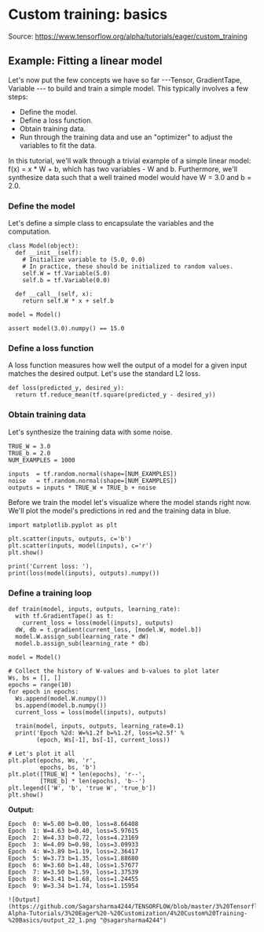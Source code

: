 # Custom training: basics
Source: https://www.tensorflow.org/alpha/tutorials/eager/custom_training


## Example: Fitting a linear model
Let's now put the few concepts we have so far ---Tensor, GradientTape, Variable --- to build and train a simple model. This typically involves a few steps:

- Define the model.
- Define a loss function.
- Obtain training data.
- Run through the training data and use an "optimizer" to adjust the variables to fit the data.


In this tutorial, we'll walk through a trivial example of a simple linear model: f(x) = x * W + b, which has two variables - W and b. Furthermore, we'll synthesize data such that a well trained model would have W = 3.0 and b = 2.0.

### Define the model
Let's define a simple class to encapsulate the variables and the computation.

```
class Model(object):
  def __init__(self):
    # Initialize variable to (5.0, 0.0)
    # In practice, these should be initialized to random values.
    self.W = tf.Variable(5.0)
    self.b = tf.Variable(0.0)
    
  def __call__(self, x):
    return self.W * x + self.b
  
model = Model()

assert model(3.0).numpy() == 15.0
```

### Define a loss function
A loss function measures how well the output of a model for a given input matches the desired output. Let's use the standard L2 loss.
```
def loss(predicted_y, desired_y):
  return tf.reduce_mean(tf.square(predicted_y - desired_y))
```

### Obtain training data
Let's synthesize the training data with some noise.
```
TRUE_W = 3.0
TRUE_b = 2.0
NUM_EXAMPLES = 1000

inputs  = tf.random.normal(shape=[NUM_EXAMPLES])
noise   = tf.random.normal(shape=[NUM_EXAMPLES])
outputs = inputs * TRUE_W + TRUE_b + noise
```
Before we train the model let's visualize where the model stands right now. We'll plot the model's predictions in red and the training data in blue.

```
import matplotlib.pyplot as plt

plt.scatter(inputs, outputs, c='b')
plt.scatter(inputs, model(inputs), c='r')
plt.show()

print('Current loss: '),
print(loss(model(inputs), outputs).numpy())
```
### Define a training loop
```
def train(model, inputs, outputs, learning_rate):
  with tf.GradientTape() as t:
    current_loss = loss(model(inputs), outputs)
  dW, db = t.gradient(current_loss, [model.W, model.b])
  model.W.assign_sub(learning_rate * dW)
  model.b.assign_sub(learning_rate * db)
  
model = Model()

# Collect the history of W-values and b-values to plot later
Ws, bs = [], []
epochs = range(10)
for epoch in epochs:
  Ws.append(model.W.numpy())
  bs.append(model.b.numpy())
  current_loss = loss(model(inputs), outputs)

  train(model, inputs, outputs, learning_rate=0.1)
  print('Epoch %2d: W=%1.2f b=%1.2f, loss=%2.5f' %
        (epoch, Ws[-1], bs[-1], current_loss))

# Let's plot it all
plt.plot(epochs, Ws, 'r',
         epochs, bs, 'b')
plt.plot([TRUE_W] * len(epochs), 'r--',
         [TRUE_b] * len(epochs), 'b--')
plt.legend(['W', 'b', 'true W', 'true_b'])
plt.show()
```

**Output:**
```
Epoch  0: W=5.00 b=0.00, loss=8.66408
Epoch  1: W=4.63 b=0.40, loss=5.97615
Epoch  2: W=4.33 b=0.72, loss=4.23169
Epoch  3: W=4.09 b=0.98, loss=3.09933
Epoch  4: W=3.89 b=1.19, loss=2.36417
Epoch  5: W=3.73 b=1.35, loss=1.88680
Epoch  6: W=3.60 b=1.48, loss=1.57677
Epoch  7: W=3.50 b=1.59, loss=1.37539
Epoch  8: W=3.41 b=1.68, loss=1.24455
Epoch  9: W=3.34 b=1.74, loss=1.15954

![Output](https://github.com/Sagarsharma4244/TENSORFLOW/blob/master/3%20Tensorflow2-Alpha-Tutorials/3%20Eager%20-%20Customization/4%20Custom%20Training-%20Basics/output_22_1.png "@sagarsharma4244")

```

